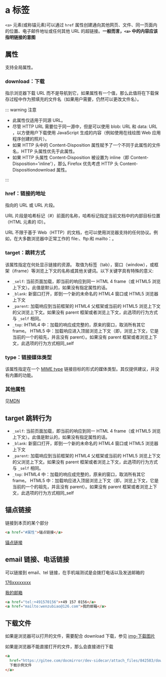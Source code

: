 # a 标签

`<a>` 元素(或称锚元素)可以通过 `href` 属性创建通向其他网页、文件、同一页面内的位置、电子邮件地址或任何其他 URL 的超链接。**一般而言，`<a>` 中的内容应该指明链接的意图**

## 属性

支持全局属性。

### download：下载

指示浏览器下载 URL 而不是导航到它，如果属性有一个值，那么此值将在下载保存过程中作为预填充的文件名（如果用户需要，仍然可以更改文件名）。

::: warning 注意

- 此属性仅适用于同源 URL。
- 尽管 HTTP URL 需要位于同一源中，但是可以使用 blob: URL 和 data: URL ，以方便用户下载使用 JavaScript 生成的内容（例如使用在线绘图 Web 应用程序创建的照片）。
- 如果 HTTP 头中的 Content-Disposition 属性赋予了一个不同于此属性的文件名，HTTP 头属性优先于此属性。
- 如果 HTTP 头属性 Content-Disposition 被设置为 inline（即 Content-Disposition='inline'），那么 Firefox 优先考虑 HTTP 头 Content-Dispositiondownload 属性。

:::

### href：链接的地址

指向的 URL 或 URL 片段。

URL 片段是哈希标记（#）前面的名称，哈希标记指定当前文档中的内部目标位置（HTML 元素的 ID）。

URL 不限于基于 Web（HTTP）的文档，也可以使用浏览器支持的任何协议。例如，在大多数浏览器中正常工作的 file:、ftp:和 mailto：。

### target：跳转方式

该属性指定在何处显示链接的资源。 取值为标签（tab），窗口（window），或框架（iframe）等浏览上下文的名称或其他关键词。以下关键字具有特殊的意义:

- `_self`: 当前页面加载，即当前的响应到同一 HTML 4 frame（或 HTML5 浏览上下文）。此值是默认的，如果没有指定属性的话。
- `_blank`: 新窗口打开，即到一个新的未命名的 HTML4 窗口或 HTML5 浏览器上下文
- `_parent`: 加载响应到当前框架的 HTML4 父框架或当前的 HTML5 浏览上下文的父浏览上下文。如果没有 parent 框架或者浏览上下文，此选项的行为方式与 `_self` 相同。
- `_top`: IHTML4 中：加载的响应成完整的，原来的窗口，取消所有其它 frame。 HTML5 中：加载响应进入顶层浏览上下文（即，浏览上下文，它是当前的一个的祖先，并且没有 parent）。如果没有 parent 框架或者浏览上下文，此选项的行为方式相同\_self

### type：链接媒体类型

该属性指定在一个 [MIME type](https://developer.mozilla.org/zh-CN/docs/Glossary/MIME_type) 链接目标的形式的媒体类型。其仅提供建议，并没有内置的功能。

### 其他属性

见[MDN](https://developer.mozilla.org/zh-CN/docs/Web/HTML/Element/a#%E5%B1%9E%E6%80%A7)

## target 跳转行为

- `_self`: 当前页面加载，即当前的响应到同一 HTML 4 frame（或 HTML5 浏览上下文）。此值是默认的，如果没有指定属性的话。
- `_blank`: 新窗口打开，即到一个新的未命名的 HTML4 窗口或 HTML5 浏览器上下文
- `_parent`: 加载响应到当前框架的 HTML4 父框架或当前的 HTML5 浏览上下文的父浏览上下文。如果没有 parent 框架或者浏览上下文，此选项的行为方式与 `_self` 相同。
- `_top`: IHTML4 中：加载的响应成完整的，原来的窗口，取消所有其它 frame。 HTML5 中：加载响应进入顶层浏览上下文（即，浏览上下文，它是当前的一个的祖先，并且没有 parent）。如果没有 parent 框架或者浏览上下文，此选项的行为方式相同\_self

## 锚点链接

链接到本页的某个部分

```html
<a href="#属性">锚点链接</a>
```

<a href="#属性">锚点链接</a>

## email 链接、电话链接

可以链接到 email、tel 链接，在手机端测试是会拨打电话以及发送邮箱的

<a href="tel:+176xxxxxxxx">176xxxxxxxx</a>

<a href="mailto:wenzubiao@126.com">我的邮箱</a>

```html
<a href="tel:+491570156">+49 157 0156</a>
<a href="mailto:wenzubiao@126.com">我的邮箱</a>
```

## 下载文件

如果是浏览器可以打开的文件，需要配合 download 下载，参见 [img-下载图片](/html/img/#下载图片)

如果是浏览器不能直接打开的文件，那么会直接进行下载

```html
<a
  href="https://gitee.com/docmirror/dev-sidecar/attach_files/842583/download/DevSidecar-1.6.2.exe">
  下载示例文件
</a>
```
